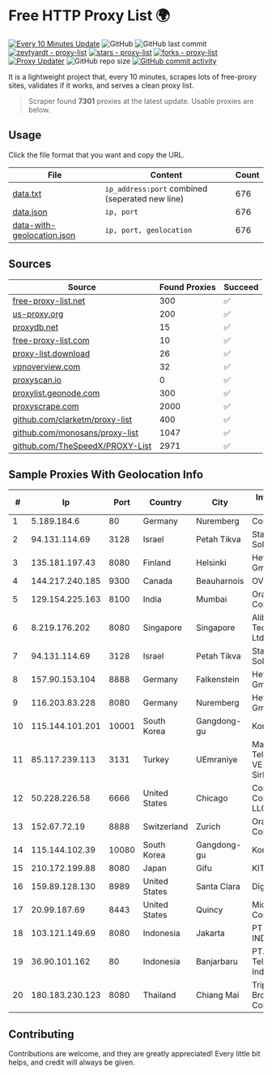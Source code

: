 
# Free HTTP Proxy List 🌍

[![Every 10 Minutes Update](https://github.com/mertguvencli/http-proxy-list/actions/workflows/main.yml/badge.svg?branch=main)](https://github.com/mertguvencli/http-proxy-list/actions/workflows/main.yml)
![GitHub](https://img.shields.io/github/license/mertguvencli/http-proxy-list)
![GitHub last commit](https://img.shields.io/github/last-commit/mertguvencli/http-proxy-list)
[![zevtyardt - proxy-list](https://img.shields.io/static/v1?label=zevtyardt&message=proxy-list&color=blue&logo=github)](https://github.com/zevtyardt/proxy-list "Go to GitHub repo")
[![stars - proxy-list](https://img.shields.io/github/stars/zevtyardt/proxy-list?style=social)](https://github.com/zevtyardt/proxy-list)
[![forks - proxy-list](https://img.shields.io/github/forks/zevtyardt/proxy-list?style=social)](https://github.com/zevtyardt/proxy-list)
[![Proxy Updater](https://github.com/zevtyardt/proxy-list/workflows/Proxy%20Updater/badge.svg)](https://github.com/zevtyardt/proxy-list/actions?query=workflow:"Proxy+Updater")
![GitHub repo size](https://img.shields.io/github/repo-size/zevtyardt/proxy-list)
[![GitHub commit activity](https://img.shields.io/github/commit-activity/m/zevtyardt/proxy-list?logo=commits)](https://github.com/zevtyardt/proxy-list/commits/main)

It is a lightweight project that, every 10 minutes, scrapes lots of free-proxy sites, validates if it works, and serves a clean proxy list.

> Scraper found **7301** proxies at the latest update. Usable proxies are below.

## Usage

Click the file format that you want and copy the URL.

|File|Content|Count|
|----|-------|-----|
|[data.txt](https://raw.githubusercontent.com/mertguvencli/http-proxy-list/main/proxy-list/data.txt)|`ip_address:port` combined (seperated new line)|676|
|[data.json](https://raw.githubusercontent.com/mertguvencli/http-proxy-list/main/proxy-list/data.json)|`ip, port`|676|
|[data-with-geolocation.json](https://raw.githubusercontent.com/mertguvencli/http-proxy-list/main/proxy-list/data-with-geolocation.json)|`ip, port, geolocation`|676|

## Sources

|Source|Found Proxies|Succeed|
|------|-------------|-------|
|[free-proxy-list.net](https://free-proxy-list.net)|300|✅|
|[us-proxy.org](https://www.us-proxy.org)|200|✅|
|[proxydb.net](http://proxydb.net)|15|✅|
|[free-proxy-list.com](https://free-proxy-list.com/?page=&port=&type%5B%5D=http&type%5B%5D=https&up_time=0&search=Search)|10|✅|
|[proxy-list.download](https://www.proxy-list.download/HTTP)|26|✅|
|[vpnoverview.com](https://vpnoverview.com/privacy/anonymous-browsing/free-proxy-servers)|32|✅|
|[proxyscan.io](https://www.proxyscan.io)|0|✅|
|[proxylist.geonode.com](https://proxylist.geonode.com/api/proxy-list?limit=300&page=1&sort_by=lastChecked&sort_type=desc&protocols=http,https)|300|✅|
|[proxyscrape.com](https://api.proxyscrape.com/v2/?request=displayproxies&protocol=http&timeout=10000&country=all&ssl=all&anonymity=all)|2000|✅|
|[github.com/clarketm/proxy-list](https://raw.githubusercontent.com/clarketm/proxy-list/master/proxy-list-raw.txt)|400|✅|
|[github.com/monosans/proxy-list](https://raw.githubusercontent.com/monosans/proxy-list/main/proxies/http.txt)|1047|✅|
|[github.com/TheSpeedX/PROXY-List](https://raw.githubusercontent.com/TheSpeedX/PROXY-List/master/http.txt)|2971|✅|


## Sample Proxies With Geolocation Info

|#|Ip|Port|Country|City|Internet Service Provider|
|-|--|----|-------|----|-------------------------|
|1|5.189.184.6|80|Germany|Nuremberg|Contabo GmbH|
|2|94.131.114.69|3128|Israel|Petah Tikva|Stark Industries Solutions LTD|
|3|135.181.197.43|8080|Finland|Helsinki|Hetzner Online GmbH|
|4|144.217.240.185|9300|Canada|Beauharnois|OVH SAS|
|5|129.154.225.163|8100|India|Mumbai|Oracle Corporation|
|6|8.219.176.202|8080|Singapore|Singapore|Alibaba (US) Technology Co., Ltd.|
|7|94.131.114.69|3128|Israel|Petah Tikva|Stark Industries Solutions LTD|
|8|157.90.153.104|8888|Germany|Falkenstein|Hetzner Online GmbH|
|9|116.203.83.228|8080|Germany|Nuremberg|Hetzner Online GmbH|
|10|115.144.101.201|10001|South Korea|Gangdong-gu|Korea Telecom|
|11|85.117.239.113|3131|Turkey|UEmraniye|Markahost Telekomunikasyon VE Ticaret Limited Sirketi|
|12|50.228.226.58|6666|United States|Chicago|Comcast Cable Communications, LLC|
|13|152.67.72.19|8888|Switzerland|Zurich|Oracle Corporation|
|14|115.144.102.39|10080|South Korea|Gangdong-gu|Korea Telecom|
|15|210.172.199.88|8080|Japan|Gifu|KITAGATA|
|16|159.89.128.130|8989|United States|Santa Clara|DigitalOcean, LLC|
|17|20.99.187.69|8443|United States|Quincy|Microsoft Corporation|
|18|103.121.149.69|8080|Indonesia|Jakarta|PT EMERIO INDONESIA|
|19|36.90.101.162|80|Indonesia|Banjarbaru|PT. Telekomunikasi Indonesia|
|20|180.183.230.123|8080|Thailand|Chiang Mai|Triple T Broadband Public Company Limited|



## Contributing

Contributions are welcome, and they are greatly appreciated! Every
little bit helps, and credit will always be given.

